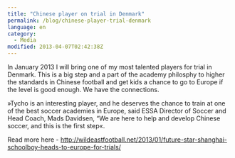 ```yaml
---
title: "Chinese player on trial in Denmark"
permalink: /blog/chinese-player-trial-denmark
language: en
category:
  - Media
modified: 2013-04-07T02:42:38Z
---
```


In January 2013 I will bring one of my most talented players for trial in Denmark. This is a big step and a part of the academy philosphy to higher the standards in Chinese football and get kids a chance to go to Europe if the level is good enough. We have the connections.

»Tycho is an interesting player, and he deserves the chance to train at one of the best soccer academies in Europe, said ESSA Director of Soccer and Head Coach, Mads Davidsen, “We are here to help and develop Chinese soccer, and this is the first step«.

Read more here - <http://wildeastfootball.net/2013/01/future-star-shanghai-schoolboy-heads-to-europe-for-trials/>
